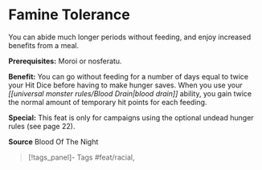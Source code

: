 ﻿---
cssclass: [feats]

---
# Famine Tolerance

You can abide much longer periods without feeding, and enjoy increased benefits from a meal.

**Prerequisites:** Moroi or nosferatu.

**Benefit:** You can go without feeding for a number of days equal to twice your Hit Dice before having to make hunger saves. When you use your _[[universal monster rules/Blood Drain|blood drain]]_ ability, you gain twice the normal amount of temporary hit points for each feeding.

**Special:** This feat is only for campaigns using the optional undead hunger rules (see page 22).

**Source** Blood Of The Night
>[!tags_panel]- Tags
> #feat/racial, 